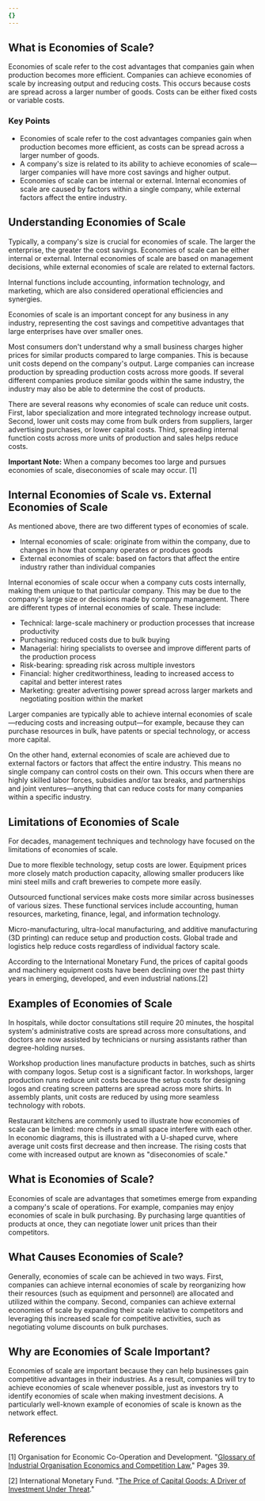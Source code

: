 ```yaml
---
{}
---
```


## What is Economies of Scale?

Economies of scale refer to the cost advantages that companies gain when production becomes more efficient. Companies can achieve economies of scale by increasing output and reducing costs. This occurs because costs are spread across a larger number of goods. Costs can be either fixed costs or variable costs.

### Key Points

- Economies of scale refer to the cost advantages companies gain when production becomes more efficient, as costs can be spread across a larger number of goods.
- A company's size is related to its ability to achieve economies of scale—larger companies will have more cost savings and higher output.
- Economies of scale can be internal or external. Internal economies of scale are caused by factors within a single company, while external factors affect the entire industry.

## Understanding Economies of Scale

Typically, a company's size is crucial for economies of scale. The larger the enterprise, the greater the cost savings. Economies of scale can be either internal or external. Internal economies of scale are based on management decisions, while external economies of scale are related to external factors.

Internal functions include accounting, information technology, and marketing, which are also considered operational efficiencies and synergies.

Economies of scale is an important concept for any business in any industry, representing the cost savings and competitive advantages that large enterprises have over smaller ones.

Most consumers don't understand why a small business charges higher prices for similar products compared to large companies. This is because unit costs depend on the company's output. Large companies can increase production by spreading production costs across more goods. If several different companies produce similar goods within the same industry, the industry may also be able to determine the cost of products.

There are several reasons why economies of scale can reduce unit costs. First, labor specialization and more integrated technology increase output. Second, lower unit costs may come from bulk orders from suppliers, larger advertising purchases, or lower capital costs. Third, spreading internal function costs across more units of production and sales helps reduce costs.

**Important Note:** When a company becomes too large and pursues economies of scale, diseconomies of scale may occur. [1]

## Internal Economies of Scale vs. External Economies of Scale

As mentioned above, there are two different types of economies of scale.

- Internal economies of scale: originate from within the company, due to changes in how that company operates or produces goods
- External economies of scale: based on factors that affect the entire industry rather than individual companies

Internal economies of scale occur when a company cuts costs internally, making them unique to that particular company. This may be due to the company's large size or decisions made by company management. There are different types of internal economies of scale. These include:

- Technical: large-scale machinery or production processes that increase productivity
- Purchasing: reduced costs due to bulk buying
- Managerial: hiring specialists to oversee and improve different parts of the production process
- Risk-bearing: spreading risk across multiple investors
- Financial: higher creditworthiness, leading to increased access to capital and better interest rates
- Marketing: greater advertising power spread across larger markets and negotiating position within the market

Larger companies are typically able to achieve internal economies of scale—reducing costs and increasing output—for example, because they can purchase resources in bulk, have patents or special technology, or access more capital.

On the other hand, external economies of scale are achieved due to external factors or factors that affect the entire industry. This means no single company can control costs on their own. This occurs when there are highly skilled labor forces, subsidies and/or tax breaks, and partnerships and joint ventures—anything that can reduce costs for many companies within a specific industry.

## Limitations of Economies of Scale

For decades, management techniques and technology have focused on the limitations of economies of scale.

Due to more flexible technology, setup costs are lower. Equipment prices more closely match production capacity, allowing smaller producers like mini steel mills and craft breweries to compete more easily.

Outsourced functional services make costs more similar across businesses of various sizes. These functional services include accounting, human resources, marketing, finance, legal, and information technology.

Micro-manufacturing, ultra-local manufacturing, and additive manufacturing (3D printing) can reduce setup and production costs. Global trade and logistics help reduce costs regardless of individual factory scale.

According to the International Monetary Fund, the prices of capital goods and machinery equipment costs have been declining over the past thirty years in emerging, developed, and even industrial nations.[2]

## Examples of Economies of Scale

In hospitals, while doctor consultations still require 20 minutes, the hospital system's administrative costs are spread across more consultations, and doctors are now assisted by technicians or nursing assistants rather than degree-holding nurses.

Workshop production lines manufacture products in batches, such as shirts with company logos. Setup cost is a significant factor. In workshops, larger production runs reduce unit costs because the setup costs for designing logos and creating screen patterns are spread across more shirts. In assembly plants, unit costs are reduced by using more seamless technology with robots.

Restaurant kitchens are commonly used to illustrate how economies of scale can be limited: more chefs in a small space interfere with each other. In economic diagrams, this is illustrated with a U-shaped curve, where average unit costs first decrease and then increase. The rising costs that come with increased output are known as "diseconomies of scale."

## What is Economies of Scale?

Economies of scale are advantages that sometimes emerge from expanding a company's scale of operations. For example, companies may enjoy economies of scale in bulk purchasing. By purchasing large quantities of products at once, they can negotiate lower unit prices than their competitors.

## What Causes Economies of Scale?

Generally, economies of scale can be achieved in two ways. First, companies can achieve internal economies of scale by reorganizing how their resources (such as equipment and personnel) are allocated and utilized within the company. Second, companies can achieve external economies of scale by expanding their scale relative to competitors and leveraging this increased scale for competitive activities, such as negotiating volume discounts on bulk purchases.

## Why are Economies of Scale Important?

Economies of scale are important because they can help businesses gain competitive advantages in their industries. As a result, companies will try to achieve economies of scale whenever possible, just as investors try to identify economies of scale when making investment decisions. A particularly well-known example of economies of scale is known as the network effect.

## References

[1] Organisation for Economic Co-Operation and Development. "[Glossary of Industrial Organisation Economics and Competition Law](https://www.oecd.org/regreform/sectors/2376087.pdf)," Pages 39.

[2] International Monetary Fund. "[The Price of Capital Goods: A Driver of Investment Under Threat](https://www.imf.org/en/Publications/WP/Issues/2019/06/29/The-Price-of-Capital-Goods-A-Driver-of-Investment-Under-Threat-46948)."